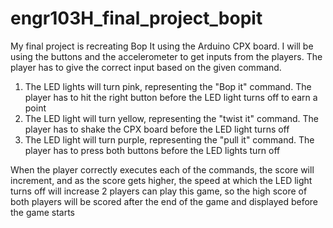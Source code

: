 # engr103H_final_project_bopit
My final project is recreating Bop It using the Arduino CPX board. I will be using the buttons and the accelerometer to get inputs from the players. The player has to give
the correct input based on the given command. 
1) The LED lights will turn pink, representing the "Bop it" command. The player has to hit the right button before the LED light turns off to earn a point
2) The LED light will turn yellow, representing the "twist it" command. The player has to shake the CPX board before the LED light turns off
3) The LED light will turn purple, representing the "pull it" command. The player has to press both buttons before the LED lights turn off

When the player correctly executes each of the commands, the score will increment, and as the score gets higher, the speed at which the LED light turns off will increase
2 players can play this game, so the high score of both players will be scored after the end of the game and displayed before the game starts
